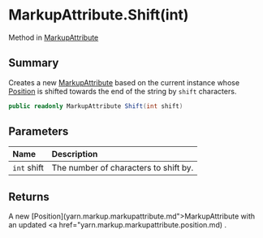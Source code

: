 # MarkupAttribute.Shift(int)

Method in [MarkupAttribute](/docs/api/csharp/yarn.markup.markupattribute.md)

## Summary


Creates a new  [MarkupAttribute](yarn.markup.markupattribute.md)  based on the current
instance whose  [Position](yarn.markup.markupattribute.position.md)  is shifted towards the end of
the string by  `shift`  characters.


```csharp
public readonly MarkupAttribute Shift(int shift)
```

## Parameters

|Name|Description|
|:---|:---|
|`int` shift|The number of characters to shift by.|

## Returns

A new  [Position](yarn.markup.markupattribute.md">MarkupAttribute</a>  with an updated  <a href="yarn.markup.markupattribute.position.md) .

